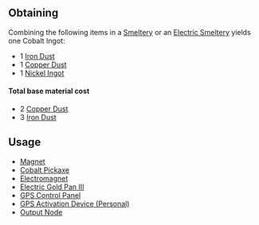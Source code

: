
## Obtaining

Combining the following items in a [Smeltery](https://github.com/Slimefun/Slimefun4/wiki/Smeltery) or an [Electric Smeltery](https://github.com/Slimefun/Slimefun4/wiki/Electric-Smeltery) yields one Cobalt Ingot:

* 1 [Iron Dust](https://github.com/Slimefun/Slimefun4/wiki/Iron-Dust)
* 1 [Copper Dust](https://github.com/Slimefun/Slimefun4/wiki/Copper-Dust)
* 1 [Nickel Ingot](https://github.com/Slimefun/Slimefun4/wiki/Nickel-Ingot) 

#### Total base material cost 

* 2 [Copper Dust](https://github.com/Slimefun/Slimefun4/wiki/Copper-Dust)
* 3 [Iron Dust](https://github.com/Slimefun/Slimefun4/wiki/Iron-Dust)

## Usage

* [Magnet](https://github.com/Slimefun/Slimefun4/wiki/Magnet)
* [Cobalt Pickaxe](https://github.com/Slimefun/Slimefun4/wiki/Cobalt-Pickaxe)
* [Electromagnet](https://github.com/Slimefun/Slimefun4/wiki/Electromagnet)
* [Electric Gold Pan III](https://github.com/Slimefun/Slimefun4/wiki/Electric-Gold-Pan)
* [GPS Control Panel](https://github.com/Slimefun/Slimefun4/wiki/GPS-Control-Panel)
* [GPS Activation Device (Personal)](https://github.com/Slimefun/Slimefun4/wiki/GPS-Activation-Device)
* [Output Node](https://github.com/Slimefun/Slimefun4/wiki/Output-Node)
